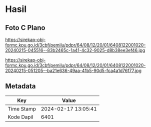# Hasil

## Foto C Plano

https://sirekap-obj-formc.kpu.go.id/3cbf/pemilu/pdpr/64/08/12/20/01/6408122001020-20240215-045516--83b2465c-1a41-4c32-9025-d8b38ee3ef46.jpg

https://sirekap-obj-formc.kpu.go.id/3cbf/pemilu/pdpr/64/08/12/20/01/6408122001020-20240215-051205--ba21e636-49aa-41b5-90d5-fca4a1d76f77.jpg


## Metadata

| Key        | Value               |
| ---------- | ------------------- |
| Time Stamp | 2024-02-17 13:05:41 |
| Kode Dapil | 6401                |



